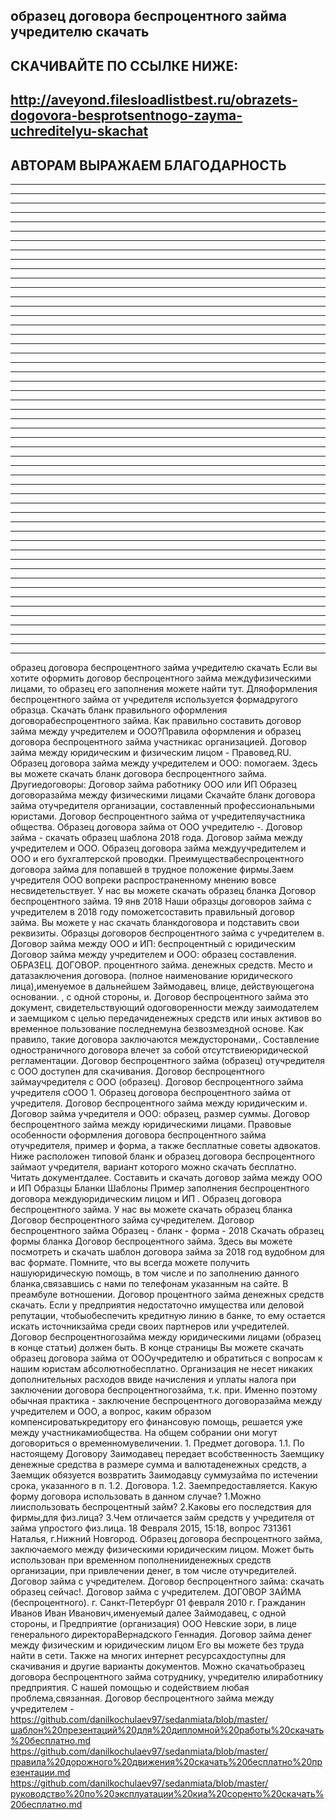 образец договора беспроцентного займа учредителю скачать
--------------------------------------------------
СКАЧИВАЙТЕ ПО ССЫЛКЕ НИЖЕ:
--------------------------------------------------
http://aveyond.filesloadlistbest.ru/obrazets-dogovora-besprotsentnogo-zayma-uchreditelyu-skachat
--------------------------------------------------
АВТОРАМ ВЫРАЖАЕМ БЛАГОДАРНОСТЬ
--------------------------------------------------
--------------------------------------------------
--------------------------------------------------
--------------------------------------------------
--------------------------------------------------
--------------------------------------------------
--------------------------------------------------
--------------------------------------------------
--------------------------------------------------
--------------------------------------------------
--------------------------------------------------
--------------------------------------------------
--------------------------------------------------
--------------------------------------------------
--------------------------------------------------
--------------------------------------------------
--------------------------------------------------
--------------------------------------------------
--------------------------------------------------
--------------------------------------------------
--------------------------------------------------
--------------------------------------------------
--------------------------------------------------
--------------------------------------------------
--------------------------------------------------
--------------------------------------------------
--------------------------------------------------
--------------------------------------------------
--------------------------------------------------
--------------------------------------------------
--------------------------------------------------
--------------------------------------------------
--------------------------------------------------
--------------------------------------------------
--------------------------------------------------
--------------------------------------------------
--------------------------------------------------
--------------------------------------------------
--------------------------------------------------
--------------------------------------------------
--------------------------------------------------
--------------------------------------------------
--------------------------------------------------
--------------------------------------------------
--------------------------------------------------
--------------------------------------------------
--------------------------------------------------
--------------------------------------------------
--------------------------------------------------
--------------------------------------------------
--------------------------------------------------
--------------------------------------------------
образец договора беспроцентного займа учредителю скачать Если вы хотите оформить договор беспроцентного займа междуфизическими лицами, то образец его заполнения можете найти тут. Дляоформления беспроцентного займа от учредителя используется формадругого образца. Скачать бланк правильного оформления договорабеспроцентного займа. Как правильно составить договор займа между учредителем и ООО?Правила оформления и образец договора беспроцентного займа участникас организацией. Договор займа между юридическим и физическим лицом - Правовед.RU. Образец договора займа между учредителем и ООО: помогаем. Здесь вы можете скачать бланк договора беспроцентного займа. Другиедоговоры:  Договор займа работнику ООО или ИП  Образец договоразайма между физическими лицами  Скачайте бланк договора займа отучредителя организации, составленный профессиональными юристами. Договор беспроцентного займа от учредителяучастника общества. Образец договора займа от ООО учредителю -. Договор займа - скачать образец шаблона 2018 года. Договор займа между учредителем и ООО. Образец договора займа междуучредителем и ООО и его бухгалтерской проводки. Преимуществабеспроцентного договора займа для попавшей в трудное положение фирмы.Заем учредителя ООО вопреки распространенному мнению вовсе несвидетельствует. У нас вы можете скачать образец бланка Договор беспроцентного займа. 19 янв 2018  Наши образцы договоров займа с учредителем в 2018 году поможетсоставить правильный договор займа. Вы можете у нас скачать бланкдоговора и подставить свои реквизиты. Образцы договоров беспроцентного займа с учредителем в. Договор займа между ООО и ИП: беспроцентный с юридическим
Договор займа между учредителем и ООО: образец составления. ОБРАЗЕЦ. ДОГОВОР. процентного займа. денежных средств. Место и датазаключения договора. (полное наименование юридического лица),именуемое в дальнейшем Займодавец, влице, действующегона основании. , с одной стороны, и. Договор беспроцентного займа  это документ, свидетельствующий одоговоренности между заимодателем и заемщиком с целью передачиденежных средств или иных активов во временное пользование последнемуна безвозмездной основе. Как правило, такие договора заключаются междусторонами,. Составление одностраничного договора влечет за собой отсутствиеюридической регламентации. Договор беспроцентного займа (образец) отучредителя с ООО доступен для скачивания. Договор беспроцентного займаучредителя с ООО (образец). Договор беспроцентного займа учредителя сООО  1. Образец договора беспроцентного займа от учредителя. Договор беспроцентного займа между юридическим и. Договор займа учредителя и ООО: образец, размер суммы. Договор беспроцентного займа между юридическими лицами. Правовые особенности оформления договора беспроцентного займа отучредителя, пример и форма, а также бесплатные советы адвокатов. Ниже расположен типовой бланк и образец договора беспроцентного займаот учредителя, вариант которого можно скачать бесплатно. Читать документдалее. Составить и скачать договор займа между ООО и ИП  Образцы  Бланки Шаблоны  Пример заполнения беспроцентного договора междуюридическим лицом и ИП  . Образец договора беспроцентного займа. У нас вы можете скачать образец бланка Договор беспроцентного займа сучредителем. Договор беспроцентного займа  Образец - бланк - форма - 2018
Скачать образец формы бланка Договор беспроцентного займа. Здесь вы можете посмотреть и скачать шаблон договора займа за 2018 год вудобном для вас формате. Помните, что вы всегда можете получить нашуюридическую помощь, в том числе и по заполнению данного бланка,связавшись с нами по телефонам указанным на сайте. В преамбуле вотношении. Договор процентного займа денежных средств  скачать. Если у предприятия недостаточно имущества или деловой репутации, чтобыобеспечить кредитную линию в банке, то ему остается искать источникзайма среди своих партнеров или учредителей. Договор беспроцентногозайма между юридическими лицами (образец в конце статьи) должен быть. В конце страницы Вы можете скачать образец договора займа от ОООучредителю и обратиться с вопросам к нашим юристам абсолютнобесплатно.  Организация не несет никаких дополнительных расходов ввиде начисления и уплаты налога при заключении договора беспроцентногозайма, т.к. при. Именно поэтому обычная практика - заключение беспроцентного договоразайма между учредителем и ООО, а вопрос, каким образом компенсироватькредитору его финансовую помощь, решается уже между участникамиобщества. На общем собрании они могут договориться о временномувеличении. 1. Предмет договора. 1.1. По настоящему Договору Заимодавец передает всобственность Заемщику денежные средства в размере сумма и валютаденежных средств, а Заемщик обязуется возвратить Заимодавцу суммузайма по истечении срока, указанного в п. 1.2. Договора. 1.2. Заемпредоставляется. Какую форму договора использовать в данном случае? 1.Можно лииспользовать беспроцентный займ? 2.Каковы его последствия для фирмы,для физ.лица? 3.Чем отличается займ средств у учредителя от займа упростого физ.лица. 18 Февраля 2015, 15:18, вопрос 731361 Наталья, г.Нижний Новгород. Образец договора беспроцентного займа, заключаемого между физическими юридическим лицом. Может быть использован при временном пополненииденежных средств организации, при привлечении денег, в том числе отучредителей. Договор займа с учредителем. Договор беспроцентного займа: скачать образец сейчас!. Договор займа с учредителем. ДОГОВОР ЗАЙМА (беспроцентного). г. Санкт-Петербург 01 февраля 2010 г. Гражданин Иванов Иван Иванович,именуемый далее Займодавец, с одной стороны, и Предприятие (организация) ООО Невские зори, в лице генерального директораВернадского Геннадия. Договор займа денег между физическим и юридическим лицом
Его вы можете без труда найти в сети. Также на многих интернет ресурсахдоступны для скачивания и другие варианты документов. Можно скачатьобразец договора беспроцентного займа сотруднику, учредителю илиработнику предприятия. С нашей помощью и содействием любая проблема,связанная. Договор беспроцентного займа между учредителем -
https://github.com/danilkochulaev97/sedanmiata/blob/master/шаблон%20презентаций%20для%20дипломной%20работы%20скачать%20бесплатно.md
https://github.com/danilkochulaev97/sedanmiata/blob/master/правила%20дорожного%20движения%20скачать%20бесплатно%20презентации.md
https://github.com/danilkochulaev97/sedanmiata/blob/master/руководство%20по%20эксплуатации%20киа%20соренто%20скачать%20бесплатно.md